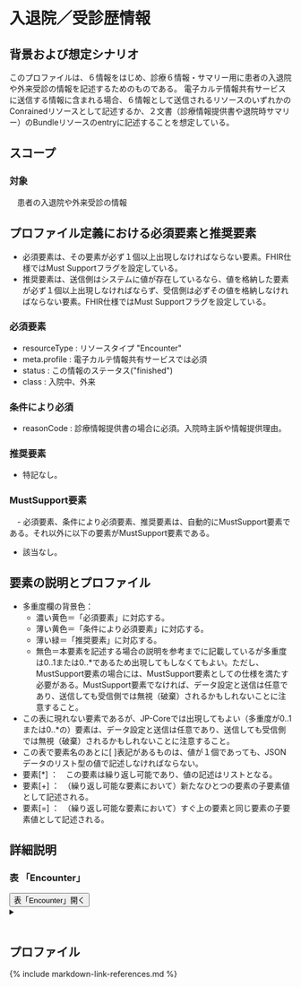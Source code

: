 
# 入退院／受診歴情報

## 背景および想定シナリオ
このプロファイルは、６情報をはじめ、診療６情報・サマリー用に患者の入退院や外来受診の情報を記述するためのものである。
電子カルテ情報共有サービスに送信する情報に含まれる場合、６情報として送信されるリソースのいずれかのConrainedリソースとして記述するか、２文書（診療情報提供書や退院時サマリー）のBundleリソースのentryに記述することを想定している。

## スコープ
### 対象
　患者の入退院や外来受診の情報

## プロファイル定義における必須要素と推奨要素
  - 必須要素は、その要素が必ず１個以上出現しなければならない要素。FHIR仕様ではMust Supportフラグを設定している。
  - 推奨要素は、送信側はシステムに値が存在しているなら、値を格納した要素が必ず１個以上出現しなければならず、受信側は必ずその値を格納しなければならない要素。FHIR仕様ではMust Supportフラグを設定している。

### 必須要素
  - resourceType : リソースタイプ "Encounter"
  - meta.profile : 電子カルテ情報共有サービスでは必須
  - status : この情報のステータス("finished")
  - class : 入院中、外来

### 条件により必須
  - reasonCode : 診療情報提供書の場合に必須。入院時主訴や情報提供理由。

### 推奨要素
  - 特記なし。

### MustSupport要素
　- 必須要素、条件により必須要素、推奨要素は、自動的にMustSupport要素である。それ以外に以下の要素がMustSupport要素である。
  - 該当なし。

## 要素の説明とプロファイル
  - 多重度欄の背景色：
    - 濃い黄色＝「必須要素」に対応する。
    - 薄い黄色＝「条件により必須要素」に対応する。
    - 薄い緑＝「推奨要素」に対応する。
    - 無色＝本要素を記述する場合の説明を参考までに記載しているが多重度は0..1または0..*であるため出現してもしなくてもよい。ただし、MustSupport要素の場合には、MustSupport要素としての仕様を満たす必要がある。MustSupport要素でなければ、データ設定と送信は任意であり、送信しても受信側では無視（破棄）されるかもしれないことに注意すること。
  - この表に現れない要素であるが、JP-Coreでは出現してもよい（多重度が0..1または0..*の）要素は、データ設定と送信は任意であり、送信しても受信側では無視（破棄）されるかもしれないことに注意すること。
  - この表で要素名のあとに[ ]表記があるものは、値が１個であっても、JSONデータのリスト型の値で記述しなければならない。
  - 要素[*] ：　この要素は繰り返し可能であり、値の記述はリストとなる。
  - 要素[+] ：　（繰り返し可能な要素において）新たなひとつの要素の子要素値として記述される。
  - 要素[=] ：　（繰り返し可能な要素において）すぐ上の要素と同じ要素の子要素値として記述される。

## 詳細説明


<script>
function details_open(onoff, idname, idCloseButton){
  var elem = document.getElementById(idname);
  elem.open = onoff;
  if (onoff == true){
    document.getElementById(idCloseButton).style.display = 'none';
  } else {
    document.getElementById(idCloseButton).style.display = 'inline';
  }
}
</script>


<h3>表 「Encounter」</h3>
<button id="mrc" type="button" onclick="details_open(true,'ConditionDetails','mrc')">表「Encounter」開く</button>
<details id="ConditionDetails">
<button type="button" onclick="details_open(false,'ConditionDetails', 'mrc')">閉じる</button>
<summary></summary>


<div id="Condition_18042" class="htmlTable" align=center x:publishsource="Excel">

<table border=0 cellpadding=0 cellspacing=0 width=1038 style='border-collapse:
 collapse;table-layout:fixed;width:778pt'>
 <col class=xl400 width=107 style='mso-width-source:userset;mso-width-alt:2925;
 width:80pt'>
 <col class=xl400 width=73 span=3 style='mso-width-source:userset;mso-width-alt:
 2011;width:55pt'>
 <col class=xl400 width=35 style='mso-width-source:userset;mso-width-alt:950;
 width:26pt'>
 <col class=xl400 width=87 style='mso-width-source:userset;mso-width-alt:2377;
 width:65pt'>
 <col class=xl400 width=359 style='mso-width-source:userset;mso-width-alt:9837;
 width:269pt'>
 <col class=xl400 width=36 style='mso-width-source:userset;mso-width-alt:987;
 width:27pt'>
 <col class=xl406 width=195 style='mso-width-source:userset;mso-width-alt:5339;
 width:146pt'>
 <tr height=68 style='mso-height-source:userset;height:51.0pt'>
  <td colspan=9 height=68 class=xl399 align=left width=1038 style='height:51.0pt;
  width:778pt'><a name="Print_Area"><ruby>多重度<span style='display:none'><rt>タジュウド
  </rt></span></ruby>は、<ruby>親<span style='display:none'><rt>オヤ </rt></span></ruby><ruby>要素<span
  style='display:none'><rt>ヨウソ </rt></span></ruby>が<ruby>出現<span
  style='display:none'><rt>シュツゲン </rt></span></ruby>した<ruby>場合<span
  style='display:none'><rt>バアイ </rt></span></ruby>の<ruby>多重度<span
  style='display:none'><rt>タジュウド </rt></span></ruby>。たとえばある<ruby>子要素<span
  style='display:none'><rt>コヨウソ </rt></span></ruby>の<ruby>多重度<span
  style='display:none'><rt>タジュウド </rt></span></ruby>が1..1であっても<ruby>親要素<span
  style='display:none'><rt>オヤヨウソ </rt></span></ruby>が<ruby>出現<span
  style='display:none'><rt>シュツゲン </rt></span></ruby>しない<ruby>場合<span
  style='display:none'><rt>バアイ </rt></span></ruby>にはその<ruby>子要素<span
  style='display:none'><rt>コヨウソ </rt></span></ruby>は<ruby>出現<span
  style='display:none'><rt>シュツゲン </rt></span></ruby>しない。<ruby>逆<span
  style='display:none'><rt>ギャク </rt></span></ruby>に<ruby>親要素<span
  style='display:none'><rt>オヤヨウソ </rt></span></ruby>が<ruby>出現<span
  style='display:none'><rt>シュツゲン </rt></span></ruby>する<ruby>場合<span
  style='display:none'><rt>バアイ </rt></span></ruby>には、この<ruby>子要素<span
  style='display:none'><rt>コヨウソ </rt></span></ruby>は<ruby>出現<span
  style='display:none'><rt>シュツゲン </rt></span></ruby>しなければならない。</a></td>
 </tr>
 <tr height=100 style='height:75.0pt'>
  <td height=100 class=xl67 width=107 style='height:75.0pt;border-top:none;
  width:80pt'>要素Lv1</td>
  <td class=xl389 width=73 style='border-top:none;border-left:none;width:55pt'>要素Lv2</td>
  <td class=xl389 width=73 style='border-top:none;border-left:none;width:55pt'>要素Lv3</td>
  <td class=xl389 width=73 style='border-top:none;border-left:none;width:55pt'>要素Lv4</td>
  <td class=xl390 width=35 style='border-top:none;border-left:none;width:26pt'>多重度</td>
  <td class=xl389 width=87 style='border-top:none;border-left:none;width:65pt'>型</td>
  <td class=xl389 width=359 style='border-top:none;border-left:none;width:269pt'>説明</td>
  <td class=xl389 width=36 style='border-top:none;border-left:none;width:27pt'><ruby>固定値<span
  style='display:none'><rt class=font6>コテイチ</rt></span></ruby> <br>
    <ruby>／<span style='display:none'><rt class=font6>レイジ</rt></span></ruby> <ruby>例<span
  style='display:none'><rt class=font6>ジ</rt></span></ruby> 示</td>
  <td class=xl391 width=195 style='border-top:none;border-left:none;width:146pt'><ruby>固定値<span
  style='display:none'><rt class=font6>コテイチ</rt></span></ruby> または<ruby>例示<span
  style='display:none'><rt class=font6>レイジ</rt></span></ruby></td>
 </tr>
 <tr height=40 style='height:30.0pt'>
  <td height=40 class=xl277 width=107 style='height:30.0pt;border-top:none;
  width:80pt'>resourceType</td>
  <td class=xl325 width=73 style='border-top:none;border-left:none;width:55pt'>　</td>
  <td class=xl325 width=73 style='border-top:none;border-left:none;width:55pt'>　</td>
  <td class=xl325 width=73 style='border-top:none;border-left:none;width:55pt'>　</td>
  <td class=xl392 width=35 style='border-top:none;border-left:none;width:26pt'>1..1</td>
  <td class=xl325 width=87 style='border-top:none;border-left:none;width:65pt'>　</td>
  <td class=xl393 width=359 style='border-top:none;border-left:none;width:269pt'>Encounterリソースであることを示す。</td>
  <td class=xl325 width=36 style='border-top:none;border-left:none;width:27pt'>固定値</td>
  <td class=xl394 width=195 style='border-top:none;border-left:none;width:146pt'>&quot;Encounter&quot;</td>
 </tr>
 <tr height=20 style='height:15.0pt'>
  <td height=20 class=xl277 width=107 style='height:15.0pt;border-top:none;
  width:80pt'>meta</td>
  <td class=xl325 width=73 style='border-top:none;border-left:none;width:55pt'>　</td>
  <td class=xl325 width=73 style='border-top:none;border-left:none;width:55pt'>　</td>
  <td class=xl325 width=73 style='border-top:none;border-left:none;width:55pt'>　</td>
  <td class=xl395 width=35 style='border-top:none;border-left:none;width:26pt'>0..1</td>
  <td class=xl325 width=87 style='border-top:none;border-left:none;width:65pt'>Meta</td>
  <td class=xl325 width=359 style='border-top:none;border-left:none;width:269pt'>　</td>
  <td class=xl325 width=36 style='border-top:none;border-left:none;width:27pt'>　</td>
  <td class=xl394 width=195 style='border-top:none;border-left:none;width:146pt'>　</td>
 </tr>
 <tr height=340 style='height:255.0pt'>
  <td height=340 class=xl277 width=107 style='height:255.0pt;border-top:none;
  width:80pt'>meta</td>
  <td class=xl325 width=73 style='border-top:none;border-left:none;width:55pt'>lastUpdated</td>
  <td class=xl325 width=73 style='border-top:none;border-left:none;width:55pt'>　</td>
  <td class=xl325 width=73 style='border-top:none;border-left:none;width:55pt'>　</td>
  <td class=xl395 width=35 style='border-top:none;border-left:none;width:26pt'>0..1</td>
  <td class=xl325 width=87 style='border-top:none;border-left:none;width:65pt'>instant</td>
  <td class=xl325 width=359 style='border-top:none;border-left:none;width:269pt'>最終更新日時。YYYY-MM-DDThh:mm:ss.sss+zz:zz<br>
   
  この要素は、このリソースのデータを取り込んで蓄積していたシステムが、このリソースになんらかの変更があった可能性があった日時を取得し、このデータを再取り込みする必要性の判断をするために使われる。<ruby>本要素<span
  style='display:none'><rt>ホンヨウソ </rt></span></ruby>に前回取り込んだ時点より後の日時が設定されている場合には、なんらかの変更があった可能性がある（変更がない場合もある）ものとして判断される。したがって、内容になんらかの変更があった場合、またはこのリソースのデータが初めて作成された場合には、その時点以降の日時（たとえば、このリソースのデータを作成した日時）を設定しなければならない。内容の変更がない場合でも、このリソースのデータが作り直された場合や単に複写された場合にその日時を設定しなおしてもよい。ただし、内容に変更がないのであれば、日時を変更しなくてもよい。また、この要素の変更とmeta.versionIdの変更とは、必ずしも連動しないことがある。</td>
  <td class=xl325 width=36 style='border-top:none;border-left:none;width:27pt'>例示</td>
  <td class=xl394 width=195 style='border-top:none;border-left:none;width:146pt'>&quot;2015-02-07T13:28:17.239+09:00&quot;</td>
 </tr>
 <tr height=160 style='height:120.0pt'>
  <td height=160 class=xl277 width=107 style='height:120.0pt;border-top:none;
  width:80pt'>meta</td>
  <td class=xl325 width=73 style='border-top:none;border-left:none;width:55pt'>profile[+]</td>
  <td class=xl325 width=73 style='border-top:none;border-left:none;width:55pt'>　</td>
  <td class=xl325 width=73 style='border-top:none;border-left:none;width:55pt'>　</td>
  <td class=xl396 width=35 style='border-top:none;border-left:none;width:26pt'>0..*</td>
  <td class=xl325 width=87 style='border-top:none;border-left:none;width:65pt'>canonical(StructureDefinition)</td>
  <td class=xl397 width=359 style='border-top:none;border-left:none;width:269pt'>準拠しているプロファイルを受信側に通知したい場合には、本文書のプロファイルを識別するURLを指定する。<br>
    http://jpfhir.jp/fhir/eCS/StructureDefinition/JP_Encounter_eCS　を設定する。<br>
    <font class="font11">電子カルテ情報共有サービスに本リソースデータを送信する場合には、http://jpfhir.jp/fhir/clins/StructureDefinition/JP_Encounter_eCS　を設定すること。</font></td>
  <td class=xl325 width=36 style='border-top:none;border-left:none;width:27pt'>固定値</td>
  <td class=xl398 width=195 style='border-top:none;border-left:none;width:146pt'>&quot;http://jpfhir.jp/fhir/eCS/StructureDefinition/JP_Encounter_eCS&quot;<br>
    または<br>
   
  &quot;http://jpfhir.jp/fhir/clins/StructureDefinition/JP_Encounter_eCS&quot;</td>
 </tr>
 <tr height=40 style='height:30.0pt'>
  <td height=40 class=xl401 align=left width=107 style='height:30.0pt;
  border-top:none;width:80pt'>identifier[*]</td>
  <td class=xl95 width=73 style='border-top:none;border-left:none;width:55pt'><span
  lang=EN-US>　</span></td>
  <td class=xl95 width=73 style='border-top:none;border-left:none;width:55pt'><span
  lang=EN-US>　</span></td>
  <td class=xl95 width=73 style='border-top:none;border-left:none;width:55pt'><span
  lang=EN-US>　</span></td>
  <td class=xl95 align=left width=35 style='border-top:none;border-left:none;
  width:26pt'>0..1*</td>
  <td class=xl95 align=left width=87 style='border-top:none;border-left:none;
  width:65pt'>Identifier</td>
  <td class=xl95 align=left width=359 style='border-top:none;border-left:none;
  width:269pt'>この医療機関における入院管理番号、あるいは<ruby>受診<span style='display:none'><rt>ジュシｎ
  </rt></span></ruby><ruby>歴<span style='display:none'><rt>レキ </rt></span></ruby><ruby>管理<span
  style='display:none'><rt>カンリ </rt></span></ruby><ruby>番号<span
  style='display:none'><rt>バンゴウ </rt></span></ruby>。</td>
  <td class=xl95 width=36 style='border-top:none;border-left:none;width:27pt'>　</td>
  <td class=xl394 width=195 style='border-top:none;border-left:none;width:146pt'><span
  lang=EN-US>　</span></td>
 </tr>
 <tr height=60 style='height:45.0pt'>
  <td height=60 class=xl401 align=left width=107 style='height:45.0pt;
  border-top:none;width:80pt'>identifier[+]</td>
  <td class=xl95 align=left width=73 style='border-top:none;border-left:none;
  width:55pt'>system</td>
  <td class=xl95 width=73 style='border-top:none;border-left:none;width:55pt'><span
  lang=EN-US>　</span></td>
  <td class=xl95 width=73 style='border-top:none;border-left:none;width:55pt'><span
  lang=EN-US>　</span></td>
  <td class=xl95 align=left width=35 style='border-top:none;border-left:none;
  width:26pt'>1..1</td>
  <td class=xl95 width=87 style='border-top:none;border-left:none;width:65pt'><span
  lang=EN-US>　</span></td>
  <td class=xl95 align=left width=359 style='border-top:none;border-left:none;
  width:269pt'>付番方法については「識別子名前空間一覧」を参照。</td>
  <td class=xl95 align=left width=36 style='border-top:none;border-left:none;
  width:27pt'>固定値</td>
  <td class=xl394 width=195 style='border-top:none;border-left:none;width:146pt'><span
  lang=EN-US>&quot;http://jpfhir.jp/fhir/core/IdSystem/resourceInstance-identifier&quot;</span></td>
 </tr>
 <tr height=20 style='height:15.0pt'>
  <td height=20 class=xl401 align=left width=107 style='height:15.0pt;
  border-top:none;width:80pt'>identifier[=]</td>
  <td class=xl95 align=left width=73 style='border-top:none;border-left:none;
  width:55pt'>value</td>
  <td class=xl95 width=73 style='border-top:none;border-left:none;width:55pt'><span
  lang=EN-US>　</span></td>
  <td class=xl95 width=73 style='border-top:none;border-left:none;width:55pt'><span
  lang=EN-US>　</span></td>
  <td class=xl95 align=left width=35 style='border-top:none;border-left:none;
  width:26pt'>1..1</td>
  <td class=xl95 width=87 style='border-top:none;border-left:none;width:65pt'><span
  lang=EN-US>　</span></td>
  <td class=xl95 align=left width=359 style='border-top:none;border-left:none;
  width:269pt'>入院管理番号、受診歴管理番号の文字列。値は例示。</td>
  <td class=xl95 align=left width=36 style='border-top:none;border-left:none;
  width:27pt'><ruby>例<span style='display:none'><rt>レイジ </rt></span></ruby>示</td>
  <td class=xl394 width=195 style='border-top:none;border-left:none;width:146pt'><span
  lang=EN-US>&quot;1311234567-2020-00123456&quot;</span></td>
 </tr>
 <tr height=60 style='height:45.0pt'>
  <td height=60 class=xl401 align=left width=107 style='height:45.0pt;
  border-top:none;width:80pt'>status</td>
  <td class=xl95 width=73 style='border-top:none;border-left:none;width:55pt'><span
  lang=EN-US>　</span></td>
  <td class=xl95 width=73 style='border-top:none;border-left:none;width:55pt'><span
  lang=EN-US>　</span></td>
  <td class=xl95 width=73 style='border-top:none;border-left:none;width:55pt'><span
  lang=EN-US>　</span></td>
  <td class=xl402 align=left width=35 style='border-top:none;border-left:none;
  width:26pt'>1..1</td>
  <td class=xl95 align=left width=87 style='border-top:none;border-left:none;
  width:65pt'>code</td>
  <td class=xl95 align=left width=359 style='border-top:none;border-left:none;
  width:269pt'>この情報のステータス。EncounterStatus(http://
  hl7.org/fhir/ValueSet/encouner-status)より&quot;finished&quot;を指定する。</td>
  <td class=xl95 align=left width=36 style='border-top:none;border-left:none;
  width:27pt'>固定値</td>
  <td class=xl394 width=195 style='border-top:none;border-left:none;width:146pt'><span
  lang=EN-US>&quot;finished&quot;</span></td>
 </tr>
 <tr height=20 style='height:15.0pt'>
  <td height=20 class=xl401 align=left width=107 style='height:15.0pt;
  border-top:none;width:80pt'>class</td>
  <td class=xl95 width=73 style='border-top:none;border-left:none;width:55pt'><span
  lang=EN-US>　</span></td>
  <td class=xl95 width=73 style='border-top:none;border-left:none;width:55pt'><span
  lang=EN-US>　</span></td>
  <td class=xl95 width=73 style='border-top:none;border-left:none;width:55pt'><span
  lang=EN-US>　</span></td>
  <td class=xl402 align=left width=35 style='border-top:none;border-left:none;
  width:26pt'>1..1</td>
  <td class=xl95 align=left width=87 style='border-top:none;border-left:none;
  width:65pt'>Coding</td>
  <td class=xl95 align=left width=359 style='border-top:none;border-left:none;
  width:269pt'><ruby>入院<span style='display:none'><rt>ニュウイｎ </rt></span></ruby>または受診イベントの分類<ruby>情報<span
  style='display:none'><rt>ジョウホウ </rt></span></ruby>。</td>
  <td class=xl95 width=36 style='border-top:none;border-left:none;width:27pt'>　</td>
  <td class=xl394 width=195 style='border-top:none;border-left:none;width:146pt'><span
  lang=EN-US>　</span></td>
 </tr>
 <tr height=60 style='page-break-before:always;height:45.0pt'>
  <td height=60 class=xl401 align=left width=107 style='height:45.0pt;
  border-top:none;width:80pt'>class</td>
  <td class=xl95 align=left width=73 style='border-top:none;border-left:none;
  width:55pt'>system</td>
  <td class=xl95 width=73 style='border-top:none;border-left:none;width:55pt'><span
  lang=EN-US>　</span></td>
  <td class=xl95 width=73 style='border-top:none;border-left:none;width:55pt'><span
  lang=EN-US>　</span></td>
  <td class=xl402 align=left width=35 style='border-top:none;border-left:none;
  width:26pt'>1..1</td>
  <td class=xl95 align=left width=87 style='border-top:none;border-left:none;
  width:65pt'>uri</td>
  <td class=xl95 align=left width=359 style='border-top:none;border-left:none;
  width:269pt'>コード体系v3.ActEncounterCodeを識別するURI<ruby>。<span style='display:
  none'><rt>。</rt></span></ruby></td>
  <td class=xl95 align=left width=36 style='border-top:none;border-left:none;
  width:27pt'>固定値</td>
  <td class=xl394 width=195 style='border-top:none;border-left:none;width:146pt'><span
  lang=EN-US>&quot;http://terminology. hl7.org/CodeSystem/v3-ActCode&quot;</span></td>
 </tr>
 <tr height=80 style='height:60.0pt'>
  <td height=80 class=xl401 align=left width=107 style='height:60.0pt;
  border-top:none;width:80pt'>class</td>
  <td class=xl95 align=left width=73 style='border-top:none;border-left:none;
  width:55pt'>code</td>
  <td class=xl95 width=73 style='border-top:none;border-left:none;width:55pt'><span
  lang=EN-US>　</span></td>
  <td class=xl95 width=73 style='border-top:none;border-left:none;width:55pt'><span
  lang=EN-US>　</span></td>
  <td class=xl402 align=left width=35 style='border-top:none;border-left:none;
  width:26pt'>1..1</td>
  <td class=xl95 align=left width=87 style='border-top:none;border-left:none;
  width:65pt'>code</td>
  <td class=xl95 align=left width=359 style='border-top:none;border-left:none;
  width:269pt'>「IMP:入院(inpatient
  Encounter)」または、「AMB:外来受診(ambulatory)」。退院時サマリーで退院時を記述する場合には&quot;IMP&quot;を使用する。INPではなくIMPであることに注意。</td>
  <td class=xl95 align=left width=36 style='border-top:none;border-left:none;
  width:27pt'>例示</td>
  <td class=xl394 width=195 style='border-top:none;border-left:none;width:146pt'><span
  lang=EN-US>“IMP&quot;</span></td>
 </tr>
 <tr height=20 style='height:15.0pt'>
  <td height=20 class=xl401 align=left width=107 style='height:15.0pt;
  border-top:none;width:80pt'>class</td>
  <td class=xl95 align=left width=73 style='border-top:none;border-left:none;
  width:55pt'>display</td>
  <td class=xl95 width=73 style='border-top:none;border-left:none;width:55pt'><span
  lang=EN-US>　</span></td>
  <td class=xl95 width=73 style='border-top:none;border-left:none;width:55pt'><span
  lang=EN-US>　</span></td>
  <td class=xl402 align=left width=35 style='border-top:none;border-left:none;
  width:26pt'>1..1</td>
  <td class=xl95 align=left width=87 style='border-top:none;border-left:none;
  width:65pt'>string</td>
  <td class=xl95 width=359 style='border-top:none;border-left:none;width:269pt'><span
  lang=EN-US>　</span></td>
  <td class=xl95 align=left width=36 style='border-top:none;border-left:none;
  width:27pt'>例示</td>
  <td class=xl394 width=195 style='border-top:none;border-left:none;width:146pt'><span
  lang=EN-US>“入院” または”外来”</span></td>
 </tr>
 <tr height=60 style='height:45.0pt'>
  <td height=60 class=xl401 align=left width=107 style='height:45.0pt;
  border-top:none;width:80pt'>classHistory[*]</td>
  <td class=xl95 width=73 style='border-top:none;border-left:none;width:55pt'><span
  lang=EN-US>　</span></td>
  <td class=xl95 width=73 style='border-top:none;border-left:none;width:55pt'><span
  lang=EN-US>　</span></td>
  <td class=xl95 width=73 style='border-top:none;border-left:none;width:55pt'><span
  lang=EN-US>　</span></td>
  <td class=xl95 align=left width=35 style='border-top:none;border-left:none;
  width:26pt'>0..*</td>
  <td class=xl95 width=87 style='border-top:none;border-left:none;width:65pt'><span
  lang=EN-US>　</span></td>
  <td class=xl95 align=left width=359 style='border-top:none;border-left:none;
  width:269pt'>この入院期間までの外来受診履歴や入院履歴を記述したい場合にここに繰り返しで記述する。紹介先受診情報では不要。</td>
  <td class=xl95 width=36 style='border-top:none;border-left:none;width:27pt'>　</td>
  <td class=xl394 width=195 style='border-top:none;border-left:none;width:146pt'><span
  lang=EN-US>　</span></td>
 </tr>
 <tr height=45 style='mso-height-source:userset;height:34.0pt'>
  <td height=45 class=xl401 align=left width=107 style='height:34.0pt;
  border-top:none;width:80pt'>classHistory[+]</td>
  <td class=xl95 align=left width=73 style='border-top:none;border-left:none;
  width:55pt'>class</td>
  <td class=xl95 width=73 style='border-top:none;border-left:none;width:55pt'><span
  lang=EN-US>　</span></td>
  <td class=xl95 width=73 style='border-top:none;border-left:none;width:55pt'><span
  lang=EN-US>　</span></td>
  <td class=xl95 align=left width=35 style='border-top:none;border-left:none;
  width:26pt'>1..1</td>
  <td class=xl95 align=left width=87 style='border-top:none;border-left:none;
  width:65pt'>Coding</td>
  <td class=xl95 align=left width=359 style='border-top:none;border-left:none;
  width:269pt'>受診イベントの分類</td>
  <td class=xl95 width=36 style='border-top:none;border-left:none;width:27pt'>　</td>
  <td class=xl394 width=195 style='border-top:none;border-left:none;width:146pt'><span
  lang=EN-US>　</span></td>
 </tr>
 <tr height=60 style='height:45.0pt'>
  <td height=60 class=xl401 align=left width=107 style='height:45.0pt;
  border-top:none;width:80pt'>classHistory[=]</td>
  <td class=xl95 align=left width=73 style='border-top:none;border-left:none;
  width:55pt'>class</td>
  <td class=xl95 align=left width=73 style='border-top:none;border-left:none;
  width:55pt'>system</td>
  <td class=xl95 width=73 style='border-top:none;border-left:none;width:55pt'><span
  lang=EN-US>　</span></td>
  <td class=xl95 align=left width=35 style='border-top:none;border-left:none;
  width:26pt'>1..1</td>
  <td class=xl95 align=left width=87 style='border-top:none;border-left:none;
  width:65pt'>uri</td>
  <td class=xl95 align=left width=359 style='border-top:none;border-left:none;
  width:269pt'>コード体系v3.ActEncounterCodeを識別するURI。</td>
  <td class=xl95 align=left width=36 style='border-top:none;border-left:none;
  width:27pt'>固定値</td>
  <td class=xl394 width=195 style='border-top:none;border-left:none;width:146pt'><span
  lang=EN-US>&quot;http://terminology. hl7.org/CodeSystem/v3-ActCode&quot;</span></td>
 </tr>
 <tr height=100 style='height:75.0pt'>
  <td height=100 class=xl401 align=left width=107 style='height:75.0pt;
  border-top:none;width:80pt'>classHistory[=]</td>
  <td class=xl95 align=left width=73 style='border-top:none;border-left:none;
  width:55pt'>class</td>
  <td class=xl95 align=left width=73 style='border-top:none;border-left:none;
  width:55pt'>code</td>
  <td class=xl95 width=73 style='border-top:none;border-left:none;width:55pt'><span
  lang=EN-US>　</span></td>
  <td class=xl95 align=left width=35 style='border-top:none;border-left:none;
  width:26pt'>1..1</td>
  <td class=xl95 width=87 style='border-top:none;border-left:none;width:65pt'><span
  lang=EN-US>　</span></td>
  <td class=xl95 align=left width=359 style='border-top:none;border-left:none;
  width:269pt'>「IMP:入院(inpatient Encounter)」または、「AMB:外来受診(ambulatory)」<br>
    退院時サマリーで退院時を記述する場合には&quot;IMP&quot;を使用する。<br>
    * INPではなくIMPであることに注意。</td>
  <td class=xl95 width=36 style='border-top:none;border-left:none;width:27pt'>　</td>
  <td class=xl394 width=195 style='border-top:none;border-left:none;width:146pt'><span
  lang=EN-US>“IMP” または”AMB”</span></td>
 </tr>
 <tr height=35 style='mso-height-source:userset;height:26.0pt'>
  <td height=35 class=xl401 align=left width=107 style='height:26.0pt;
  border-top:none;width:80pt'>classHistory[=]</td>
  <td class=xl95 align=left width=73 style='border-top:none;border-left:none;
  width:55pt'>class</td>
  <td class=xl95 align=left width=73 style='border-top:none;border-left:none;
  width:55pt'>display</td>
  <td class=xl95 width=73 style='border-top:none;border-left:none;width:55pt'><span
  lang=EN-US>　</span></td>
  <td class=xl95 align=left width=35 style='border-top:none;border-left:none;
  width:26pt'>1..1</td>
  <td class=xl95 width=87 style='border-top:none;border-left:none;width:65pt'><span
  lang=EN-US>　</span></td>
  <td class=xl95 width=359 style='border-top:none;border-left:none;width:269pt'><span
  lang=EN-US>　</span></td>
  <td class=xl95 width=36 style='border-top:none;border-left:none;width:27pt'>　</td>
  <td class=xl394 width=195 style='border-top:none;border-left:none;width:146pt'><span
  lang=EN-US>&quot;入院&quot;または&quot;外来&quot;</span></td>
 </tr>
 <tr height=40 style='height:30.0pt'>
  <td height=40 class=xl401 align=left width=107 style='height:30.0pt;
  border-top:none;width:80pt'>classHistory[=]</td>
  <td class=xl95 align=left width=73 style='border-top:none;border-left:none;
  width:55pt'>period</td>
  <td class=xl95 width=73 style='border-top:none;border-left:none;width:55pt'><span
  lang=EN-US>　</span></td>
  <td class=xl95 width=73 style='border-top:none;border-left:none;width:55pt'><span
  lang=EN-US>　</span></td>
  <td class=xl95 align=left width=35 style='border-top:none;border-left:none;
  width:26pt'>0..1</td>
  <td class=xl95 width=87 style='border-top:none;border-left:none;width:65pt'><span
  lang=EN-US>　</span></td>
  <td class=xl95 align=left width=359 style='border-top:none;border-left:none;
  width:269pt'>入院期間を表す必要がある場合には必須。外来では必要な場合を除き省略可。</td>
  <td class=xl95 width=36 style='border-top:none;border-left:none;width:27pt'>　</td>
  <td class=xl394 width=195 style='border-top:none;border-left:none;width:146pt'><span
  lang=EN-US>　</span></td>
 </tr>
 <tr height=60 style='height:45.0pt'>
  <td height=60 class=xl401 align=left width=107 style='height:45.0pt;
  border-top:none;width:80pt'>classHistory[=]</td>
  <td class=xl95 align=left width=73 style='border-top:none;border-left:none;
  width:55pt'>period</td>
  <td class=xl95 align=left width=73 style='border-top:none;border-left:none;
  width:55pt'>start</td>
  <td class=xl95 width=73 style='border-top:none;border-left:none;width:55pt'><span
  lang=EN-US>　</span></td>
  <td class=xl95 align=left width=35 style='border-top:none;border-left:none;
  width:26pt'>1..1</td>
  <td class=xl95 align=left width=87 style='border-top:none;border-left:none;
  width:65pt'>dateTime</td>
  <td class=xl95 align=left width=359 style='border-top:none;border-left:none;
  width:269pt'>上記イベントの開始日時。入院の場合には入院日、外来受診の場合には診療情報提供書の記載基準となった外来受診日に相当するが、period要素自体は省略できる。</td>
  <td class=xl95 width=36 style='border-top:none;border-left:none;width:27pt'>　</td>
  <td class=xl394 width=195 style='border-top:none;border-left:none;width:146pt'><span
  lang=EN-US>&quot;2020-08-21&quot;</span></td>
 </tr>
 <tr height=40 style='height:30.0pt'>
  <td height=40 class=xl401 align=left width=107 style='height:30.0pt;
  border-top:none;width:80pt'>classHistory[=]</td>
  <td class=xl95 align=left width=73 style='border-top:none;border-left:none;
  width:55pt'>period</td>
  <td class=xl95 align=left width=73 style='border-top:none;border-left:none;
  width:55pt'>end</td>
  <td class=xl95 width=73 style='border-top:none;border-left:none;width:55pt'><span
  lang=EN-US>　</span></td>
  <td class=xl95 align=left width=35 style='border-top:none;border-left:none;
  width:26pt'>0..1</td>
  <td class=xl95 align=left width=87 style='border-top:none;border-left:none;
  width:65pt'>dateTime</td>
  <td class=xl95 align=left width=359 style='border-top:none;border-left:none;
  width:269pt'>上記イベントの終了日時。入院の場合には退院日、外来受診の場合には不要。</td>
  <td class=xl95 width=36 style='border-top:none;border-left:none;width:27pt'>　</td>
  <td class=xl394 width=195 style='border-top:none;border-left:none;width:146pt'><span
  lang=EN-US>&quot;2020-08-24&quot;</span></td>
 </tr>
 <tr height=20 style='height:15.0pt'>
  <td height=20 class=xl401 align=left width=107 style='height:15.0pt;
  border-top:none;width:80pt'>period</td>
  <td class=xl95 width=73 style='border-top:none;border-left:none;width:55pt'><span
  lang=EN-US>　</span></td>
  <td class=xl95 width=73 style='border-top:none;border-left:none;width:55pt'><span
  lang=EN-US>　</span></td>
  <td class=xl95 width=73 style='border-top:none;border-left:none;width:55pt'><span
  lang=EN-US>　</span></td>
  <td class=xl95 align=left width=35 style='border-top:none;border-left:none;
  width:26pt'>0..1</td>
  <td class=xl95 align=left width=87 style='border-top:none;border-left:none;
  width:65pt'>Priod</td>
  <td class=xl95 align=left width=359 style='border-top:none;border-left:none;
  width:269pt'>入院期間、<ruby>受診<span style='display:none'><rt>ジュシｎ </rt></span></ruby>イベント<ruby>期間<span
  style='display:none'><rt>キカｎ </rt></span></ruby>。退院時サマリーでは必須。</td>
  <td class=xl95 width=36 style='border-top:none;border-left:none;width:27pt'>　</td>
  <td class=xl394 width=195 style='border-top:none;border-left:none;width:146pt'><span
  lang=EN-US>　</span></td>
 </tr>
 <tr height=20 style='height:15.0pt'>
  <td height=20 class=xl401 align=left width=107 style='height:15.0pt;
  border-top:none;width:80pt'>period</td>
  <td class=xl95 align=left width=73 style='border-top:none;border-left:none;
  width:55pt'>start</td>
  <td class=xl95 width=73 style='border-top:none;border-left:none;width:55pt'><span
  lang=EN-US>　</span></td>
  <td class=xl95 width=73 style='border-top:none;border-left:none;width:55pt'><span
  lang=EN-US>　</span></td>
  <td class=xl95 align=left width=35 style='border-top:none;border-left:none;
  width:26pt'>1..1</td>
  <td class=xl95 align=left width=87 style='border-top:none;border-left:none;
  width:65pt'>dateTime</td>
  <td class=xl95 align=left width=359 style='border-top:none;border-left:none;
  width:269pt'>この入院の入院日時</td>
  <td class=xl95 width=36 style='border-top:none;border-left:none;width:27pt'>　</td>
  <td class=xl394 width=195 style='border-top:none;border-left:none;width:146pt'><span
  lang=EN-US>&quot;2020-09-01&quot;</span></td>
 </tr>
 <tr height=20 style='height:15.0pt'>
  <td height=20 class=xl401 align=left width=107 style='height:15.0pt;
  border-top:none;width:80pt'>period</td>
  <td class=xl95 align=left width=73 style='border-top:none;border-left:none;
  width:55pt'>end</td>
  <td class=xl95 width=73 style='border-top:none;border-left:none;width:55pt'><span
  lang=EN-US>　</span></td>
  <td class=xl95 width=73 style='border-top:none;border-left:none;width:55pt'><span
  lang=EN-US>　</span></td>
  <td class=xl95 align=left width=35 style='border-top:none;border-left:none;
  width:26pt'>1..1</td>
  <td class=xl95 align=left width=87 style='border-top:none;border-left:none;
  width:65pt'>dateTime</td>
  <td class=xl95 align=left width=359 style='border-top:none;border-left:none;
  width:269pt'>この入院の退院日時</td>
  <td class=xl95 width=36 style='border-top:none;border-left:none;width:27pt'>　</td>
  <td class=xl394 width=195 style='border-top:none;border-left:none;width:146pt'><span
  lang=EN-US>&quot;2020-09-18&quot;</span></td>
 </tr>
 <tr height=20 style='height:15.0pt'>
  <td height=20 class=xl401 align=left width=107 style='height:15.0pt;
  border-top:none;width:80pt'>length</td>
  <td class=xl95 width=73 style='border-top:none;border-left:none;width:55pt'><span
  lang=EN-US>　</span></td>
  <td class=xl95 width=73 style='border-top:none;border-left:none;width:55pt'><span
  lang=EN-US>　</span></td>
  <td class=xl95 width=73 style='border-top:none;border-left:none;width:55pt'><span
  lang=EN-US>　</span></td>
  <td class=xl95 align=left width=35 style='border-top:none;border-left:none;
  width:26pt'>0..1</td>
  <td class=xl95 align=left width=87 style='border-top:none;border-left:none;
  width:65pt'>Duration</td>
  <td class=xl95 align=left width=359 style='border-top:none;border-left:none;
  width:269pt'>この入院の在院日数</td>
  <td class=xl95 width=36 style='border-top:none;border-left:none;width:27pt'>　</td>
  <td class=xl394 width=195 style='border-top:none;border-left:none;width:146pt'><span
  lang=EN-US>　</span></td>
 </tr>
 <tr height=20 style='height:15.0pt'>
  <td height=20 class=xl401 align=left width=107 style='height:15.0pt;
  border-top:none;width:80pt'>length</td>
  <td class=xl95 align=left width=73 style='border-top:none;border-left:none;
  width:55pt'>value</td>
  <td class=xl95 width=73 style='border-top:none;border-left:none;width:55pt'><span
  lang=EN-US>　</span></td>
  <td class=xl95 width=73 style='border-top:none;border-left:none;width:55pt'><span
  lang=EN-US>　</span></td>
  <td class=xl95 align=left width=35 style='border-top:none;border-left:none;
  width:26pt'>1..1</td>
  <td class=xl95 align=left width=87 style='border-top:none;border-left:none;
  width:65pt'>decimal</td>
  <td class=xl95 align=left width=359 style='border-top:none;border-left:none;
  width:269pt'>在院日数。値は例示。</td>
  <td class=xl95 width=36 style='border-top:none;border-left:none;width:27pt'>　</td>
  <td class=xl394 width=195 style='border-top:none;border-left:none;width:146pt'><span
  lang=EN-US>7</span></td>
 </tr>
 <tr height=20 style='height:15.0pt'>
  <td height=20 class=xl401 align=left width=107 style='height:15.0pt;
  border-top:none;width:80pt'>length</td>
  <td class=xl95 align=left width=73 style='border-top:none;border-left:none;
  width:55pt'>unit</td>
  <td class=xl95 width=73 style='border-top:none;border-left:none;width:55pt'><span
  lang=EN-US>　</span></td>
  <td class=xl95 width=73 style='border-top:none;border-left:none;width:55pt'><span
  lang=EN-US>　</span></td>
  <td class=xl95 align=left width=35 style='border-top:none;border-left:none;
  width:26pt'>1..1</td>
  <td class=xl95 align=left width=87 style='border-top:none;border-left:none;
  width:65pt'>string</td>
  <td class=xl95 align=left width=359 style='border-top:none;border-left:none;
  width:269pt'>在院日数の単位文字列。固定値。</td>
  <td class=xl95 width=36 style='border-top:none;border-left:none;width:27pt'>　</td>
  <td class=xl394 width=195 style='border-top:none;border-left:none;width:146pt'><span
  lang=EN-US>&quot;日&quot;</span></td>
 </tr>
 <tr height=32 style='mso-height-source:userset;height:24.0pt'>
  <td height=32 class=xl401 align=left width=107 style='height:24.0pt;
  border-top:none;width:80pt'>length</td>
  <td class=xl95 align=left width=73 style='border-top:none;border-left:none;
  width:55pt'>system</td>
  <td class=xl95 width=73 style='border-top:none;border-left:none;width:55pt'><span
  lang=EN-US>　</span></td>
  <td class=xl95 width=73 style='border-top:none;border-left:none;width:55pt'><span
  lang=EN-US>　</span></td>
  <td class=xl95 align=left width=35 style='border-top:none;border-left:none;
  width:26pt'>1..1</td>
  <td class=xl95 align=left width=87 style='border-top:none;border-left:none;
  width:65pt'>uri</td>
  <td class=xl95 align=left width=359 style='border-top:none;border-left:none;
  width:269pt'>単位コードUCUMのコード体系を識別するURI。固定値。</td>
  <td class=xl95 width=36 style='border-top:none;border-left:none;width:27pt'>　</td>
  <td class=xl394 width=195 style='border-top:none;border-left:none;width:146pt'><span
  lang=EN-US>&quot;http://unitsofmeasure.org&quot;</span></td>
 </tr>
 <tr height=20 style='height:15.0pt'>
  <td height=20 class=xl401 align=left width=107 style='height:15.0pt;
  border-top:none;width:80pt'>length</td>
  <td class=xl95 align=left width=73 style='border-top:none;border-left:none;
  width:55pt'>code</td>
  <td class=xl95 width=73 style='border-top:none;border-left:none;width:55pt'><span
  lang=EN-US>　</span></td>
  <td class=xl95 width=73 style='border-top:none;border-left:none;width:55pt'><span
  lang=EN-US>　</span></td>
  <td class=xl95 align=left width=35 style='border-top:none;border-left:none;
  width:26pt'>1..1</td>
  <td class=xl95 align=left width=87 style='border-top:none;border-left:none;
  width:65pt'>code</td>
  <td class=xl95 align=left width=359 style='border-top:none;border-left:none;
  width:269pt'>日を意味する単位コード「d」。固定値。</td>
  <td class=xl95 width=36 style='border-top:none;border-left:none;width:27pt'>　</td>
  <td class=xl394 width=195 style='border-top:none;border-left:none;width:146pt'><span
  lang=EN-US>&quot;d&quot;</span></td>
 </tr>
 <tr height=180 style='height:135.0pt'>
  <td height=180 class=xl401 align=left width=107 style='height:135.0pt;
  border-top:none;width:80pt'>reasonCode[*]</td>
  <td class=xl95 width=73 style='border-top:none;border-left:none;width:55pt'><span
  lang=EN-US>　</span></td>
  <td class=xl95 width=73 style='border-top:none;border-left:none;width:55pt'><span
  lang=EN-US>　</span></td>
  <td class=xl95 width=73 style='border-top:none;border-left:none;width:55pt'><span
  lang=EN-US>　</span></td>
  <td class=xl403 align=left width=35 style='border-top:none;border-left:none;
  width:26pt'>0..*</td>
  <td class=xl95 align=left width=87 style='border-top:none;border-left:none;
  width:65pt'>CodeableConcept</td>
  <td class=xl95 align=left width=359 style='border-top:none;border-left:none;
  width:269pt'>入院時主訴・入院理由。<br>
    診療情報提供書の場合、その理由（主訴・目的）<br>
   
  コードで記述できる場合にそのコード記述。system値はMEDIS標準病名マスター病名交換用コードを使用する場合の例示。&quot;BOEF&quot;は、MEDIS標準病名マスター病名交換用コードで&quot;持続腹痛&quot;のコード。&quot;持続腹痛&quot;は、入院時主訴・入院理由のテキスト記述。<br>
    診療情報提供書の場合、text要素で理由を自由記述すること。</td>
  <td class=xl95 align=left width=36 style='border-top:none;border-left:none;
  width:27pt'><ruby>例<span style='display:none'><rt>レイジ </rt></span></ruby>示</td>
  <td class=xl404 width=195 style='border-top:none;border-left:none;width:146pt'><span
  lang=EN-US><a href="http://medis.or.jp/CodeSystem/master-disease-exCode"
  target="_parent"><span style='font-family:"ＭＳ 明朝";mso-generic-font-family:
  auto;mso-font-charset:128'>http://medis.or.jp/CodeSystem/master-disease-exCode</span></a></span></td>
 </tr>
 <tr height=20 style='height:15.0pt'>
  <td height=20 class=xl401 align=left width=107 style='height:15.0pt;
  border-top:none;width:80pt'>diagnosis[*]</td>
  <td class=xl95 width=73 style='border-top:none;border-left:none;width:55pt'><span
  lang=EN-US>　</span></td>
  <td class=xl95 width=73 style='border-top:none;border-left:none;width:55pt'><span
  lang=EN-US>　</span></td>
  <td class=xl95 width=73 style='border-top:none;border-left:none;width:55pt'><span
  lang=EN-US>　</span></td>
  <td class=xl95 align=left width=35 style='border-top:none;border-left:none;
  width:26pt'>0..*</td>
  <td class=xl95 width=87 style='border-top:none;border-left:none;width:65pt'><span
  lang=EN-US>　</span></td>
  <td class=xl95 align=left width=359 style='border-top:none;border-left:none;
  width:269pt'>入院期間中の診断情報。診療情報提供書では不要。</td>
  <td class=xl95 width=36 style='border-top:none;border-left:none;width:27pt'>　</td>
  <td class=xl394 width=195 style='border-top:none;border-left:none;width:146pt'><span
  lang=EN-US>　</span></td>
 </tr>
 <tr height=40 style='height:30.0pt'>
  <td height=40 class=xl401 align=left width=107 style='height:30.0pt;
  border-top:none;width:80pt'>diagnosis[+]</td>
  <td class=xl95 align=left width=73 style='border-top:none;border-left:none;
  width:55pt'>condition</td>
  <td class=xl95 width=73 style='border-top:none;border-left:none;width:55pt'><span
  lang=EN-US>　</span></td>
  <td class=xl95 width=73 style='border-top:none;border-left:none;width:55pt'><span
  lang=EN-US>　</span></td>
  <td class=xl95 align=left width=35 style='border-top:none;border-left:none;
  width:26pt'>1..1</td>
  <td class=xl95 align=left width=87 style='border-top:none;border-left:none;
  width:65pt'>Reference(Condition)</td>
  <td class=xl95 align=left width=359 style='border-top:none;border-left:none;
  width:269pt'>患者状態（病態・疾患名・症状）への参照</td>
  <td class=xl95 width=36 style='border-top:none;border-left:none;width:27pt'>　</td>
  <td class=xl394 width=195 style='border-top:none;border-left:none;width:146pt'><span
  lang=EN-US>　</span></td>
 </tr>
 <tr height=120 style='height:90.0pt'>
  <td height=120 class=xl401 align=left width=107 style='height:90.0pt;
  border-top:none;width:80pt'>diagnosis[=]</td>
  <td class=xl95 align=left width=73 style='border-top:none;border-left:none;
  width:55pt'>use</td>
  <td class=xl95 width=73 style='border-top:none;border-left:none;width:55pt'><span
  lang=EN-US>　</span></td>
  <td class=xl95 width=73 style='border-top:none;border-left:none;width:55pt'><span
  lang=EN-US>　</span></td>
  <td class=xl95 align=left width=35 style='border-top:none;border-left:none;
  width:26pt'>0..1</td>
  <td class=xl95 align=left width=87 style='border-top:none;border-left:none;
  width:65pt'>CodeableConcept</td>
  <td class=xl95 align=left width=359 style='border-top:none;border-left:none;
  width:269pt'>診断の位置付け区分。<br>
   
  （DiagnosisRole）。これにより、入院時診断、退院時診断、などが区別される。入院中のすべての診断病名にこのコードが必須ではないが、少なくともAD:入院時診断、DD:退院時診断、CC:主訴、についてはそれぞれ1個以上はこのコードがついている必要がある。</td>
  <td class=xl95 width=36 style='border-top:none;border-left:none;width:27pt'>　</td>
  <td class=xl394 width=195 style='border-top:none;border-left:none;width:146pt'><span
  lang=EN-US>　</span></td>
 </tr>
 <tr height=40 style='height:30.0pt'>
  <td height=40 class=xl401 align=left width=107 style='height:30.0pt;
  border-top:none;width:80pt'>diagnosis[=]</td>
  <td class=xl95 align=left width=73 style='border-top:none;border-left:none;
  width:55pt'>use</td>
  <td class=xl95 align=left width=73 style='border-top:none;border-left:none;
  width:55pt'>coding[*]</td>
  <td class=xl95 width=73 style='border-top:none;border-left:none;width:55pt'><span
  lang=EN-US>　</span></td>
  <td class=xl95 align=left width=35 style='border-top:none;border-left:none;
  width:26pt'>1..*</td>
  <td class=xl95 width=87 style='border-top:none;border-left:none;width:65pt'><span
  lang=EN-US>　</span></td>
  <td class=xl95 align=left width=359 style='border-top:none;border-left:none;
  width:269pt'>同じ診断名に複数の診断位置付けコードをつけることができる。</td>
  <td class=xl95 width=36 style='border-top:none;border-left:none;width:27pt'>　</td>
  <td class=xl394 width=195 style='border-top:none;border-left:none;width:146pt'><span
  lang=EN-US>　</span></td>
 </tr>
 <tr height=40 style='height:30.0pt'>
  <td height=40 class=xl401 align=left width=107 style='height:30.0pt;
  border-top:none;width:80pt'>diagnosis[=]</td>
  <td class=xl95 align=left width=73 style='border-top:none;border-left:none;
  width:55pt'>use</td>
  <td class=xl95 align=left width=73 style='border-top:none;border-left:none;
  width:55pt'>coding[+]</td>
  <td class=xl95 align=left width=73 style='border-top:none;border-left:none;
  width:55pt'>system</td>
  <td class=xl95 align=left width=35 style='border-top:none;border-left:none;
  width:26pt'>1..1</td>
  <td class=xl95 width=87 style='border-top:none;border-left:none;width:65pt'><span
  lang=EN-US>　</span></td>
  <td class=xl95 align=left width=359 style='border-top:none;border-left:none;
  width:269pt'>診断位置付けValueSet（FHIR準拠の場合のコード表）</td>
  <td class=xl95 width=36 style='border-top:none;border-left:none;width:27pt'>　</td>
  <td class=xl394 width=195 style='border-top:none;border-left:none;width:146pt'><span
  lang=EN-US>&quot;<font class="font44">http://terminology.hl7.org/CodeSystem/diagnosis-role</font><font
  class="font9">&quot;</font></span></td>
 </tr>
 <tr height=60 style='height:45.0pt'>
  <td height=60 class=xl401 align=left width=107 style='height:45.0pt;
  border-top:none;width:80pt'>diagnosis[=]</td>
  <td class=xl95 align=left width=73 style='border-top:none;border-left:none;
  width:55pt'>use</td>
  <td class=xl95 align=left width=73 style='border-top:none;border-left:none;
  width:55pt'>coding[=]</td>
  <td class=xl95 align=left width=73 style='border-top:none;border-left:none;
  width:55pt'>code</td>
  <td class=xl95 align=left width=35 style='border-top:none;border-left:none;
  width:26pt'>1..1</td>
  <td class=xl95 width=87 style='border-top:none;border-left:none;width:65pt'><span
  lang=EN-US>　</span></td>
  <td class=xl95 align=left width=359 style='border-top:none;border-left:none;
  width:269pt'>AD:入院時診断、DD:退院時診断、CC:主訴、CM:併存症診断、pre-op:術前診断、post-op:術後診断、billing:会計請求診断（FHIR準拠の場合のコード表）。値は例示。</td>
  <td class=xl95 width=36 style='border-top:none;border-left:none;width:27pt'>　</td>
  <td class=xl394 width=195 style='border-top:none;border-left:none;width:146pt'><span
  lang=EN-US>&quot;DD&quot;</span></td>
 </tr>
 <tr height=20 style='height:15.0pt'>
  <td height=20 class=xl401 align=left width=107 style='height:15.0pt;
  border-top:none;width:80pt'>diagnosis[=]</td>
  <td class=xl95 align=left width=73 style='border-top:none;border-left:none;
  width:55pt'>use</td>
  <td class=xl95 align=left width=73 style='border-top:none;border-left:none;
  width:55pt'>coding[=]</td>
  <td class=xl95 align=left width=73 style='border-top:none;border-left:none;
  width:55pt'>display</td>
  <td class=xl95 align=left width=35 style='border-top:none;border-left:none;
  width:26pt'>1..1</td>
  <td class=xl95 width=87 style='border-top:none;border-left:none;width:65pt'><span
  lang=EN-US>　</span></td>
  <td class=xl95 align=left width=359 style='border-top:none;border-left:none;
  width:269pt'>コードに対する名称。値は例示。</td>
  <td class=xl95 width=36 style='border-top:none;border-left:none;width:27pt'>　</td>
  <td class=xl394 width=195 style='border-top:none;border-left:none;width:146pt'><span
  lang=EN-US>&quot;退院時診断&quot;</span></td>
 </tr>
 <tr height=40 style='height:30.0pt'>
  <td height=40 class=xl401 align=left width=107 style='height:30.0pt;
  border-top:none;width:80pt'>diagnosis[=]</td>
  <td class=xl95 align=left width=73 style='border-top:none;border-left:none;
  width:55pt'>rank</td>
  <td class=xl95 width=73 style='border-top:none;border-left:none;width:55pt'><span
  lang=EN-US>　</span></td>
  <td class=xl95 width=73 style='border-top:none;border-left:none;width:55pt'><span
  lang=EN-US>　</span></td>
  <td class=xl95 align=left width=35 style='border-top:none;border-left:none;
  width:26pt'>0..1</td>
  <td class=xl95 align=left width=87 style='border-top:none;border-left:none;
  width:65pt'>positiveInt</td>
  <td class=xl95 align=left width=359 style='border-top:none;border-left:none;
  width:269pt'>同じ診断位置付け内での順序数値（1から順）。順序は医療者の意図によりつけてよい。値は例示。</td>
  <td class=xl95 width=36 style='border-top:none;border-left:none;width:27pt'>　</td>
  <td class=xl394 width=195 style='border-top:none;border-left:none;width:146pt'><span
  lang=EN-US>1</span></td>
 </tr>
 <tr height=40 style='height:30.0pt'>
  <td height=40 class=xl401 align=left width=107 style='height:30.0pt;
  border-top:none;width:80pt'>hospitalization</td>
  <td class=xl95 width=73 style='border-top:none;border-left:none;width:55pt'><span
  lang=EN-US>　</span></td>
  <td class=xl95 width=73 style='border-top:none;border-left:none;width:55pt'><span
  lang=EN-US>　</span></td>
  <td class=xl95 width=73 style='border-top:none;border-left:none;width:55pt'><span
  lang=EN-US>　</span></td>
  <td class=xl95 align=left width=35 style='border-top:none;border-left:none;
  width:26pt'>0..1</td>
  <td class=xl95 align=left width=87 style='border-top:none;border-left:none;
  width:65pt'>BackboneElement</td>
  <td class=xl95 align=left width=359 style='border-top:none;border-left:none;
  width:269pt'>入退院詳細情報。診療情報提供書では不要。退院時サマリーでは必須。</td>
  <td class=xl95 width=36 style='border-top:none;border-left:none;width:27pt'>　</td>
  <td class=xl394 width=195 style='border-top:none;border-left:none;width:146pt'><span
  lang=EN-US>　</span></td>
 </tr>
 <tr height=80 style='height:60.0pt'>
  <td height=80 class=xl401 align=left width=107 style='height:60.0pt;
  border-top:none;width:80pt'>hospitalization</td>
  <td class=xl95 align=left width=73 style='border-top:none;border-left:none;
  width:55pt'>origin</td>
  <td class=xl95 width=73 style='border-top:none;border-left:none;width:55pt'><span
  lang=EN-US>　</span></td>
  <td class=xl95 width=73 style='border-top:none;border-left:none;width:55pt'><span
  lang=EN-US>　</span></td>
  <td class=xl95 align=left width=35 style='border-top:none;border-left:none;
  width:26pt'>0..1</td>
  <td class=xl95 align=left width=87 style='border-top:none;border-left:none;
  width:65pt'>Reference(Location | Organization)</td>
  <td class=xl95 align=left width=359 style='border-top:none;border-left:none;
  width:269pt'>入院前の所在場所または施設への参照。</td>
  <td class=xl95 width=36 style='border-top:none;border-left:none;width:27pt'>　</td>
  <td class=xl394 width=195 style='border-top:none;border-left:none;width:146pt'><span
  lang=EN-US>　</span></td>
 </tr>
 <tr height=180 style='height:135.0pt'>
  <td height=180 class=xl401 align=left width=107 style='height:135.0pt;
  border-top:none;width:80pt'>hospitalization</td>
  <td class=xl95 align=left width=73 style='border-top:none;border-left:none;
  width:55pt'>admitSource</td>
  <td class=xl95 width=73 style='border-top:none;border-left:none;width:55pt'><span
  lang=EN-US>　</span></td>
  <td class=xl95 width=73 style='border-top:none;border-left:none;width:55pt'><span
  lang=EN-US>　</span></td>
  <td class=xl95 align=left width=35 style='border-top:none;border-left:none;
  width:26pt'>0..1</td>
  <td class=xl95 align=left width=87 style='border-top:none;border-left:none;
  width:65pt'>CodeableConcept</td>
  <td class=xl95 align=left width=359 style='border-top:none;border-left:none;
  width:269pt'>入院経路を表すコード情報。値は例示。system<ruby>値<span style='display:none'><rt>チ </rt></span></ruby>は<ruby>固定値<span
  style='display:none'><rt>コテイチ </rt></span></ruby>。<br>
    （出典：厚労省DPC導入影響評価調査）<br>
    0 院内の他病棟からの転棟<br>
    1 家庭からの入院<br>
    4 他の病院・診療所の病棟からの転院<br>
    5 介護施設・福祉施設に入所中<br>
    8 院内で出生<br>
    9 その他</td>
  <td class=xl95 align=left width=36 style='border-top:none;border-left:none;
  width:27pt'><ruby>固定値<span style='display:none'><rt>コテイチ </rt></span></ruby></td>
  <td class=xl404 width=195 style='border-top:none;border-left:none;width:146pt'><span
  lang=EN-US><a href="http://jpfhir.jp/fhir/eCS/CodeSystem/admit-Source"
  target="_parent"><span style='font-family:"ＭＳ 明朝";mso-generic-font-family:
  auto;mso-font-charset:128'>http://jpfhir.jp/fhir/eCS/CodeSystem/admit-Source</span></a></span></td>
 </tr>
 <tr height=40 style='height:30.0pt'>
  <td height=40 class=xl401 align=left width=107 style='height:30.0pt;
  border-top:none;width:80pt'>hospitalization</td>
  <td class=xl95 align=left width=73 style='border-top:none;border-left:none;
  width:55pt'>reAdmission</td>
  <td class=xl95 width=73 style='border-top:none;border-left:none;width:55pt'><span
  lang=EN-US>　</span></td>
  <td class=xl95 width=73 style='border-top:none;border-left:none;width:55pt'><span
  lang=EN-US>　</span></td>
  <td class=xl95 align=left width=35 style='border-top:none;border-left:none;
  width:26pt'>0..1</td>
  <td class=xl95 align=left width=87 style='border-top:none;border-left:none;
  width:65pt'>CodeableConcept</td>
  <td class=xl95 align=left width=359 style='border-top:none;border-left:none;
  width:269pt'>再入院の場合の再入院種類。当面未使用</td>
  <td class=xl95 width=36 style='border-top:none;border-left:none;width:27pt'>　</td>
  <td class=xl394 width=195 style='border-top:none;border-left:none;width:146pt'><span
  lang=EN-US>　</span></td>
 </tr>
 <tr height=40 style='height:30.0pt'>
  <td height=40 class=xl401 align=left width=107 style='height:30.0pt;
  border-top:none;width:80pt'>hospitalization</td>
  <td class=xl95 align=left width=73 style='border-top:none;border-left:none;
  width:55pt'>specialCourtesy</td>
  <td class=xl95 width=73 style='border-top:none;border-left:none;width:55pt'><span
  lang=EN-US>　</span></td>
  <td class=xl95 width=73 style='border-top:none;border-left:none;width:55pt'><span
  lang=EN-US>　</span></td>
  <td class=xl95 align=left width=35 style='border-top:none;border-left:none;
  width:26pt'>0..1</td>
  <td class=xl95 align=left width=87 style='border-top:none;border-left:none;
  width:65pt'>CodeableConcept</td>
  <td class=xl95 align=left width=359 style='border-top:none;border-left:none;
  width:269pt'>特別配慮を要する入院。VIP、職員、医療専門職といった区分。当面未使用</td>
  <td class=xl95 width=36 style='border-top:none;border-left:none;width:27pt'>　</td>
  <td class=xl394 width=195 style='border-top:none;border-left:none;width:146pt'><span
  lang=EN-US>　</span></td>
 </tr>
 <tr height=40 style='height:30.0pt'>
  <td height=40 class=xl401 align=left width=107 style='height:30.0pt;
  border-top:none;width:80pt'>hospitalization</td>
  <td class=xl95 align=left width=73 style='border-top:none;border-left:none;
  width:55pt'>SpecialArrangement</td>
  <td class=xl95 width=73 style='border-top:none;border-left:none;width:55pt'><span
  lang=EN-US>　</span></td>
  <td class=xl95 width=73 style='border-top:none;border-left:none;width:55pt'><span
  lang=EN-US>　</span></td>
  <td class=xl95 align=left width=35 style='border-top:none;border-left:none;
  width:26pt'>0..1</td>
  <td class=xl95 align=left width=87 style='border-top:none;border-left:none;
  width:65pt'>CodeableConcept</td>
  <td class=xl95 align=left width=359 style='border-top:none;border-left:none;
  width:269pt'>特別調整を要する入院。車椅子、増設ベッド、通訳、付き添い、盲導犬等の必要性。当面未使用</td>
  <td class=xl95 width=36 style='border-top:none;border-left:none;width:27pt'>　</td>
  <td class=xl394 width=195 style='border-top:none;border-left:none;width:146pt'><span
  lang=EN-US>　</span></td>
 </tr>
 <tr height=80 style='height:60.0pt'>
  <td height=80 class=xl401 align=left width=107 style='height:60.0pt;
  border-top:none;width:80pt'>hospitalization</td>
  <td class=xl95 align=left width=73 style='border-top:none;border-left:none;
  width:55pt'>destination</td>
  <td class=xl95 width=73 style='border-top:none;border-left:none;width:55pt'><span
  lang=EN-US>　</span></td>
  <td class=xl95 width=73 style='border-top:none;border-left:none;width:55pt'><span
  lang=EN-US>　</span></td>
  <td class=xl95 align=left width=35 style='border-top:none;border-left:none;
  width:26pt'>0..1</td>
  <td class=xl95 align=left width=87 style='border-top:none;border-left:none;
  width:65pt'>Reference(Location | Organization)</td>
  <td class=xl95 align=left width=359 style='border-top:none;border-left:none;
  width:269pt'>退院先場所または施設への参照。</td>
  <td class=xl95 width=36 style='border-top:none;border-left:none;width:27pt'>　</td>
  <td class=xl394 width=195 style='border-top:none;border-left:none;width:146pt'><span
  lang=EN-US>　</span></td>
 </tr>
 <tr height=180 style='height:135.0pt'>
  <td height=180 class=xl401 align=left width=107 style='height:135.0pt;
  border-top:none;width:80pt'>hospitalization</td>
  <td class=xl95 align=left width=73 style='border-top:none;border-left:none;
  width:55pt'>dischargeDisposition</td>
  <td class=xl95 width=73 style='border-top:none;border-left:none;width:55pt'><span
  lang=EN-US>　</span></td>
  <td class=xl95 width=73 style='border-top:none;border-left:none;width:55pt'><span
  lang=EN-US>　</span></td>
  <td class=xl95 align=left width=35 style='border-top:none;border-left:none;
  width:26pt'>1..1</td>
  <td class=xl95 align=left width=87 style='border-top:none;border-left:none;
  width:65pt'>CodeableConcept</td>
  <td class=xl95 align=left width=359 style='border-top:none;border-left:none;
  width:269pt'>退院時転帰コード情報。コード表は暫定（出典：厚労省DPC導入影響評価調査）<br>
    1:傷病が治癒・軽快<br>
    3:傷病（白血病、潰瘍性大腸炎、クローン病等）が寛解<br>
    4:傷病が不変<br>
    5:傷病が増悪<br>
    6:傷病による死亡<br>
    7:傷病以外による死亡<br>
    9:その他（検査入院,正常分娩及び人間ドック含む）</td>
  <td class=xl95 width=36 style='border-top:none;border-left:none;width:27pt'>　</td>
  <td class=xl404 width=195 style='border-top:none;border-left:none;width:146pt'><span
  lang=EN-US><a
  href="http://jpfhir.jp/fhir/eCS/CodeSystem/discharge-disposition"
  target="_parent"><span style='font-family:"ＭＳ 明朝";mso-generic-font-family:
  auto;mso-font-charset:128'>http://jpfhir.jp/fhir/eCS/CodeSystem/discharge-disposition</span></a></span></td>
 </tr>
 <tr height=40 style='height:30.0pt'>
  <td height=40 class=xl401 align=left width=107 style='height:30.0pt;
  border-top:none;width:80pt'>location[*]</td>
  <td class=xl95 width=73 style='border-top:none;border-left:none;width:55pt'><span
  lang=EN-US>　</span></td>
  <td class=xl95 width=73 style='border-top:none;border-left:none;width:55pt'><span
  lang=EN-US>　</span></td>
  <td class=xl95 width=73 style='border-top:none;border-left:none;width:55pt'><span
  lang=EN-US>　</span></td>
  <td class=xl95 align=left width=35 style='border-top:none;border-left:none;
  width:26pt'>0..*</td>
  <td class=xl95 align=left width=87 style='border-top:none;border-left:none;
  width:65pt'>BackboneElement</td>
  <td class=xl95 align=left width=359 style='border-top:none;border-left:none;
  width:269pt'>入院中の所在場所（病棟病室など）。診療情報提供書では不要。</td>
  <td class=xl95 width=36 style='border-top:none;border-left:none;width:27pt'>　</td>
  <td class=xl394 width=195 style='border-top:none;border-left:none;width:146pt'><span
  lang=EN-US>　</span></td>
 </tr>
 <tr height=40 style='height:30.0pt'>
  <td height=40 class=xl401 align=left width=107 style='height:30.0pt;
  border-top:none;width:80pt'>location[+]</td>
  <td class=xl95 align=left width=73 style='border-top:none;border-left:none;
  width:55pt'>location</td>
  <td class=xl95 width=73 style='border-top:none;border-left:none;width:55pt'><span
  lang=EN-US>　</span></td>
  <td class=xl95 width=73 style='border-top:none;border-left:none;width:55pt'><span
  lang=EN-US>　</span></td>
  <td class=xl95 align=left width=35 style='border-top:none;border-left:none;
  width:26pt'>0..1</td>
  <td class=xl95 align=left width=87 style='border-top:none;border-left:none;
  width:65pt'>Reference(Location)</td>
  <td class=xl95 align=left width=359 style='border-top:none;border-left:none;
  width:269pt'>入院中の所在場所（病棟病室など）への参照</td>
  <td class=xl95 width=36 style='border-top:none;border-left:none;width:27pt'>　</td>
  <td class=xl394 width=195 style='border-top:none;border-left:none;width:146pt'><span
  lang=EN-US>　</span></td>
 </tr>
 <tr height=40 style='height:30.0pt'>
  <td height=40 class=xl401 align=left width=107 style='height:30.0pt;
  border-top:none;width:80pt'>location[=]</td>
  <td class=xl95 align=left width=73 style='border-top:none;border-left:none;
  width:55pt'>status</td>
  <td class=xl95 width=73 style='border-top:none;border-left:none;width:55pt'><span
  lang=EN-US>　</span></td>
  <td class=xl95 width=73 style='border-top:none;border-left:none;width:55pt'><span
  lang=EN-US>　</span></td>
  <td class=xl95 align=left width=35 style='border-top:none;border-left:none;
  width:26pt'>1..1</td>
  <td class=xl95 align=left width=87 style='border-top:none;border-left:none;
  width:65pt'>code</td>
  <td class=xl95 align=left width=359 style='border-top:none;border-left:none;
  width:269pt'><span lang=EN-US>planned | active | reserved | completed
  のいずれかであるが、退院時サマリーの<ruby>場合<span style='display:none'><rt>バアイ </rt></span></ruby>には、&quot;completed&quot;。</span></td>
  <td class=xl95 align=left width=36 style='border-top:none;border-left:none;
  width:27pt'><ruby>例<span style='display:none'><rt>レイジ </rt></span></ruby>示</td>
  <td class=xl394 width=195 style='border-top:none;border-left:none;width:146pt'><span
  lang=EN-US>&quot;completed&quot;</span></td>
 </tr>
 <tr height=120 style='height:90.0pt'>
  <td height=120 class=xl401 align=left width=107 style='height:90.0pt;
  border-top:none;width:80pt'>location[=]</td>
  <td class=xl95 align=left width=73 style='border-top:none;border-left:none;
  width:55pt'>physicalType</td>
  <td class=xl95 width=73 style='border-top:none;border-left:none;width:55pt'><span
  lang=EN-US>　</span></td>
  <td class=xl95 width=73 style='border-top:none;border-left:none;width:55pt'><span
  lang=EN-US>　</span></td>
  <td class=xl95 align=left width=35 style='border-top:none;border-left:none;
  width:26pt'>0..1</td>
  <td class=xl95 align=left width=87 style='border-top:none;border-left:none;
  width:65pt'>CodeableConcept</td>
  <td class=xl95 align=left width=359 style='border-top:none;border-left:none;
  width:269pt'>所在場所のタイプ。system<ruby>値<span style='display:none'><rt>チ </rt></span></ruby>は<ruby>固定値<span
  style='display:none'><rt>コテイチ </rt></span></ruby>。<br>
    bu: 建物<br>
    wa: 病棟<br>
    ro: 病室<br>
    bd: ベッド<br>
    area: エリア　など。</td>
  <td class=xl95 align=left width=36 style='border-top:none;border-left:none;
  width:27pt'><ruby>固定値<span style='display:none'><rt class=font6>コテイチ</rt></span></ruby>
  <br>
    </td>
  <td class=xl394 width=195 style='border-top:none;border-left:none;width:146pt'><span
  lang=EN-US>&quot;http://terminology.hl7.org/CodeSystem/location-physical-type&quot;</span></td>
 </tr>
 <tr height=20 style='height:15.0pt'>
  <td height=20 class=xl401 align=left width=107 style='height:15.0pt;
  border-top:none;width:80pt'>location[=]</td>
  <td class=xl95 align=left width=73 style='border-top:none;border-left:none;
  width:55pt'>preiod</td>
  <td class=xl95 width=73 style='border-top:none;border-left:none;width:55pt'><span
  lang=EN-US>　</span></td>
  <td class=xl95 width=73 style='border-top:none;border-left:none;width:55pt'><span
  lang=EN-US>　</span></td>
  <td class=xl95 align=left width=35 style='border-top:none;border-left:none;
  width:26pt'>0..1</td>
  <td class=xl95 align=left width=87 style='border-top:none;border-left:none;
  width:65pt'>Period</td>
  <td class=xl95 align=left width=359 style='border-top:none;border-left:none;
  width:269pt'>所在期間</td>
  <td class=xl95 width=36 style='border-top:none;border-left:none;width:27pt'>　</td>
  <td class=xl394 width=195 style='border-top:none;border-left:none;width:146pt'><span
  lang=EN-US>　</span></td>
 </tr>
 <tr height=20 style='height:15.0pt'>
  <td height=20 class=xl401 align=left width=107 style='height:15.0pt;
  border-top:none;width:80pt'>location[=]</td>
  <td class=xl95 align=left width=73 style='border-top:none;border-left:none;
  width:55pt'>preiod</td>
  <td class=xl95 align=left width=73 style='border-top:none;border-left:none;
  width:55pt'>start</td>
  <td class=xl95 width=73 style='border-top:none;border-left:none;width:55pt'><span
  lang=EN-US>　</span></td>
  <td class=xl95 align=left width=35 style='border-top:none;border-left:none;
  width:26pt'>0..1</td>
  <td class=xl95 align=left width=87 style='border-top:none;border-left:none;
  width:65pt'>dateTime</td>
  <td class=xl95 align=left width=359 style='border-top:none;border-left:none;
  width:269pt'>所在期間の開始日時</td>
  <td class=xl95 width=36 style='border-top:none;border-left:none;width:27pt'>　</td>
  <td class=xl394 width=195 style='border-top:none;border-left:none;width:146pt'><span
  lang=EN-US>　</span></td>
 </tr>
 <tr height=21 style='height:16.0pt'>
  <td height=21 class=xl401 align=left width=107 style='height:16.0pt;
  border-top:none;width:80pt'>location[=]</td>
  <td class=xl95 align=left width=73 style='border-top:none;border-left:none;
  width:55pt'>preiod</td>
  <td class=xl100 align=left width=73 style='border-top:none;border-left:none;
  width:55pt'>end</td>
  <td class=xl100 width=73 style='border-top:none;border-left:none;width:55pt'><span
  lang=EN-US>　</span></td>
  <td class=xl100 align=left width=35 style='border-top:none;border-left:none;
  width:26pt'>0..1</td>
  <td class=xl100 align=left width=87 style='border-top:none;border-left:none;
  width:65pt'>dateTime</td>
  <td class=xl100 align=left width=359 style='border-top:none;border-left:none;
  width:269pt'>所在期間の終了日時</td>
  <td class=xl100 width=36 style='border-top:none;border-left:none;width:27pt'>　</td>
  <td class=xl405 width=195 style='border-top:none;border-left:none;width:146pt'><span
  lang=EN-US>　</span></td>
 </tr>
 <![if supportMisalignedColumns]>
 <tr height=0 style='display:none'>
  <td width=107 style='width:80pt'></td>
  <td width=73 style='width:55pt'></td>
  <td width=73 style='width:55pt'></td>
  <td width=73 style='width:55pt'></td>
  <td width=35 style='width:26pt'></td>
  <td width=87 style='width:65pt'></td>
  <td width=359 style='width:269pt'></td>
  <td width=36 style='width:27pt'></td>
  <td width=195 style='width:146pt'></td>
 </tr>
 <![endif]>
</table>

</div>

<button type="button" onclick="details_open(false,'ConditionDetails','mrc')">閉じる</button>
</details>

<br>

## プロファイル


{% include markdown-link-references.md %}